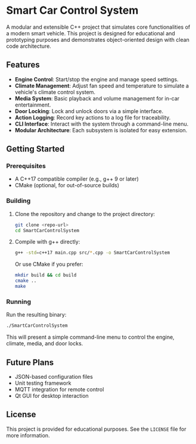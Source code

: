 # Smart Car Control System

A modular and extensible C++ project that simulates core functionalities of a modern smart vehicle. This project is designed for educational and prototyping purposes and demonstrates object-oriented design with clean code architecture.

## Features

- **Engine Control**: Start/stop the engine and manage speed settings.
- **Climate Management**: Adjust fan speed and temperature to simulate a vehicle's climate control system.
- **Media System**: Basic playback and volume management for in-car entertainment.
- **Door Locking**: Lock and unlock doors via a simple interface.
- **Action Logging**: Record key actions to a log file for traceability.
- **CLI Interface**: Interact with the system through a command-line menu.
- **Modular Architecture**: Each subsystem is isolated for easy extension.

## Getting Started

### Prerequisites

- A C++17 compatible compiler (e.g., g++ 9 or later)
- CMake (optional, for out-of-source builds)

### Building

1. Clone the repository and change to the project directory:

   ```bash
   git clone <repo-url>
   cd SmartCarControlSystem
   ```

2. Compile with g++ directly:

   ```bash
   g++ -std=c++17 main.cpp src/*.cpp -o SmartCarControlSystem
   ```

   Or use CMake if you prefer:

   ```bash
   mkdir build && cd build
   cmake ..
   make
   ```

### Running

Run the resulting binary:

```bash
./SmartCarControlSystem
```

This will present a simple command-line menu to control the engine, climate, media, and door locks.

## Future Plans

- JSON-based configuration files
- Unit testing framework
- MQTT integration for remote control
- Qt GUI for desktop interaction

## License

This project is provided for educational purposes. See the `LICENSE` file for more information.

